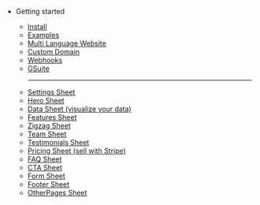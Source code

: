 - Getting started

  - [Install](install.md)
  - [Examples](examples.md)
  - [Multi Language Website](multilang.md)
  - [Custom Domain](customdomain.md)
  - [Webhooks](webhooks.md)
  - [GSuite](gsuite.md)
    <hr style="border: 1px solid #efefef;">
  - [Settings Sheet](settings.md)
  - [Hero Sheet](hero.md)
  - [Data Sheet (visualize your data)](data.md)
  - [Features Sheet](features.md)
  - [Zigzag Sheet](zigzag.md)
  - [Team Sheet](team.md)
  - [Testimonials Sheet](testimonials.md)
  - [Pricing Sheet (sell with Stripe)](pricing.md)
  - [FAQ Sheet](faq.md)
  - [CTA Sheet](cta.md)
  - [Form Sheet](form.md)
  - [Footer Sheet](footer.md)
  - [OtherPages Sheet](otherpages.md)

